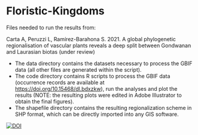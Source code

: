 # Floristic-Kingdoms
Files needed to run the results from:

Carta A, Peruzzi L, Ramírez-Barahona S. 2021. A global phylogenetic regionalisation of vascular plants reveals a deep split between Gondwanan and Laurasian biotas (under review)

- The data directory contains the datasets necessary to process the GBIF data (all other files are generated within the script).
- The code directory contains R scripts to process the GBIF data (occurrence records are available at https://doi.org/10.15468/dl.bdxzkw), run the analyses and plot the results (NOTE: the resulting plots were edited in Adobe Illustrator to obtain the final figures).
- The shapefile directory contains the resulting regionalization scheme in SHP format, which can be directly imported into any GIS software.

[![DOI](https://zenodo.org/badge/194142746.svg)](https://zenodo.org/badge/latestdoi/346572041)
